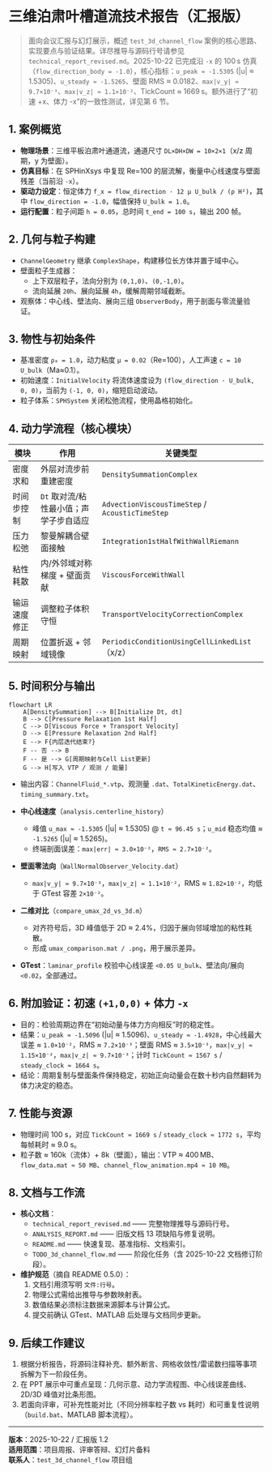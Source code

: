# 三维泊肃叶槽道流技术报告（汇报版）

> 面向会议汇报与幻灯展示，概述 `test_3d_channel_flow` 案例的核心思路、实现要点与验证结果。详尽推导与源码行号请参见 `technical_report_revised.md`。2025-10-22 已完成沿 `-x` 的 100 s 仿真（`flow_direction_body = -1.0`），核心指标：`u_peak ≈ -1.5305` (|u| ≈ 1.5305)、`u_steady ≈ -1.5265`、壁面 RMS ≈ 0.0182、`max|v_y| ≈ 9.7×10⁻³`、`max|v_z| ≈ 1.1×10⁻²`、TickCount ≈ 1669 s。额外进行了“初速 +x、体力 -x”的一致性测试，详见第 6 节。

## 1. 案例概览
- **物理场景**：三维平板泊肃叶通道流，通道尺寸 `DL×DH×DW = 10×2×1`（x/z 周期，y 为壁面）。
- **仿真目标**：在 SPHinXsys 中复现 Re=100 的层流解，衡量中心线速度与壁面残差（当前沿 `-x`）。
- **驱动力设定**：恒定体力 `f_x = flow_direction · 12 μ U_bulk / (ρ H²)`，其中 `flow_direction = -1.0`，幅值保持 `U_bulk = 1.0`。
- **运行配置**：粒子间距 `h = 0.05`，总时间 `t_end = 100 s`，输出 200 帧。

## 2. 几何与粒子构建
- `ChannelGeometry` 继承 `ComplexShape`，构建移位长方体并置于域中心。
- 壁面粒子生成器：
  - 上下双层粒子，法向分别为 `(0,1,0)`、`(0,-1,0)`。
  - 流向延展 `20h`、展向延展 `4h`，缓解周期邻域截断。
- 观察体：中心线、壁法向、展向三组 `ObserverBody`，用于剖面与零流量验证。

## 3. 物性与初始条件
- 基准密度 `ρ₀ = 1.0`，动力粘度 `μ = 0.02`（Re=100），人工声速 `c = 10 U_bulk`（Ma≈0.1）。
- 初始速度：`InitialVelocity` 将流体速度设为 `(flow_direction · U_bulk, 0, 0)`，当前为 `(-1, 0, 0)`，缩短启动波动。
- 粒子体系：`SPHSystem` 关闭松弛流程，使用晶格初始化。

## 4. 动力学流程（核心模块）
| 模块 | 作用 | 关键类型 |
|------|------|----------|
| 密度求和 | 外层对流步前重建密度 | `DensitySummationComplex` |
| 时间步控制 | `Dt` 取对流/粘性最小值；声学子步自适应 | `AdvectionViscousTimeStep` / `AcousticTimeStep` |
| 压力松弛 | 黎曼解耦合壁面接触 | `Integration1stHalfWithWallRiemann` |
| 粘性耗散 | 内/外邻域对称梯度 + 壁面贡献 | `ViscousForceWithWall` |
| 输运速度修正 | 调整粒子体积守恒 | `TransportVelocityCorrectionComplex` |
| 周期映射 | 位置折返 + 邻域镜像 | `PeriodicConditionUsingCellLinkedList`（x/z） |

## 5. 时间积分与输出
```mermaid
flowchart LR
    A[DensitySummation] --> B[Initialize Dt, dt]
    B --> C[Pressure Relaxation 1st Half]
    C --> D[Viscous Force + Transport Velocity]
    D --> E[Pressure Relaxation 2nd Half]
    E --> F{内层迭代结束?}
    F -- 否 --> B
    F -- 是 --> G[周期映射与Cell List更新]
    G --> H[写入 VTP / 观测 / 能量]
```
- 输出内容：`ChannelFluid_*.vtp`、观测量 `.dat`、`TotalKineticEnergy.dat`、`timing_summary.txt`。

- **中心线速度**（`analysis.centerline_history`）  
  - 峰值 `u_max ≈ -1.5305` (|u| ≈ 1.5305) @ `t ≈ 96.45 s`；`u_mid` 稳态均值 ≈ `-1.5265` (|u| ≈ 1.5265)。  
  - 终端剖面误差：`max|err| ≈ 3.0×10⁻²`，`RMS ≈ 2.7×10⁻²`。
- **壁面零法向**（`WallNormalObserver_Velocity.dat`）  
  - `max|v_y| ≈ 9.7×10⁻³`，`max|v_z| ≈ 1.1×10⁻²`，RMS ≈ `1.82×10⁻²`，均低于 GTest 容差 `2×10⁻²`。
- **二维对比**（`compare_umax_2d_vs_3d.m`）  
  - 对齐符号后，3D 峰值低于 2D ≈ 2.4%，归因于展向邻域增加的粘性耗散。  
  - 形成 `umax_comparison.mat / .png`，用于展示差异。
- **GTest**：`laminar_profile` 校验中心线误差 `<0.05 U_bulk`、壁法向/展向 `<0.02`，全部通过。

## 6. 附加验证：初速 `(+1,0,0)` + 体力 `-x`
- 目的：检验周期边界在“初始动量与体力方向相反”时的稳定性。  
- 结果：`u_peak ≈ -1.5096` (|u| ≈ 1.5096)、`u_steady ≈ -1.4928`，中心线最大误差 ≈ `1.0×10⁻²`，RMS ≈ `7.2×10⁻³`；壁面 RMS ≈ `3.5×10⁻³`，`max|v_y| ≈ 1.15×10⁻²`，`max|v_z| ≈ 9.7×10⁻³`；计时 `TickCount ≈ 1567 s` / `steady_clock ≈ 1664 s`。  
- 结论：周期复制与壁面条件保持稳定，初始正向动量会在数十秒内自然翻转为体力决定的稳态。

## 7. 性能与资源
- 物理时间 100 s，对应 `TickCount ≈ 1669 s` / `steady_clock ≈ 1772 s`，平均每帧耗时 ≈ 9.0 s。  
- 粒子数 ≈ 160k（流体）+ 8k（壁面），输出：VTP ≈ 400 MB、`flow_data.mat ≈ 50 MB`、`channel_flow_animation.mp4 ≈ 10 MB`。

## 8. 文档与工作流
- **核心文档**：  
  - `technical_report_revised.md` —— 完整物理推导与源码行号。  
  - `ANALYSIS_REPORT.md` —— 旧版文档 13 项缺陷与修复说明。  
  - `README.md` —— 快速复现、基准指标、文档索引。  
  - `TODO_3d_channel_flow.md` —— 阶段化任务（含 2025-10-22 文档修订阶段）。
- **维护规范**（摘自 README 0.5.0）：
  1. 文档引用须写明 `文件:行号`。  
  2. 物理公式需给出推导与参数映射表。  
  3. 数值结果必须标注数据来源脚本与计算公式。  
  4. 提交前确认 GTest、MATLAB 后处理与文档同步更新。

## 9. 后续工作建议
1. 根据分析报告，将源码注释补充、额外断言、网格收敛性/雷诺数扫描等事项拆解为下一阶段任务。  
2. 在 PPT 展示中可重点呈现：几何示意、动力学流程图、中心线误差曲线、2D/3D 峰值对比条形图。  
3. 若面向评审，可补充性能对比（不同分辨率粒子数 vs 耗时）和可重复性说明（`build.bat`、MATLAB 脚本流程）。

---

**版本**：2025-10-22 / 汇报版 1.2  
**适用范围**：项目周报、评审答辩、幻灯片备料  
**联系人**：`test_3d_channel_flow` 项目组
